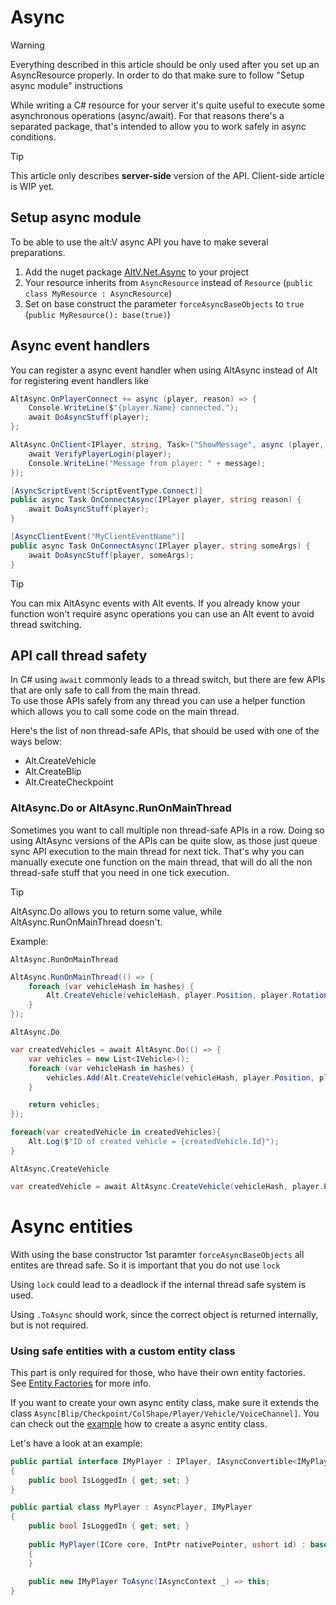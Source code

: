 # Async

> [!WARNING]
> Everything described in this article should be only used after you set up an AsyncResource properly.
> In order to do that make sure to follow "Setup async module" instructions

While writing a C# resource for your server it's quite useful to execute some asynchronous operations (async/await).
For that reasons there's a separated package, that's intended to allow you to work safely in async conditions.

> [!TIP]
> This article only describes **server-side** version of the API.
> Client-side article is WIP yet.

## Setup async module

To be able to use the alt:V async API you have to make several preparations.

1. Add the nuget package [AltV.Net.Async](https://www.nuget.org/packages/AltV.Net.Async/) to your project
2. Your resource inherits from `AsyncResource` instead of `Resource` (`public class MyResource : AsyncResource`)
3. Set on base construct the parameter `forceAsyncBaseObjects` to `true` (`public MyResource(): base(true)`)

## Async event handlers

You can register a async event handler when using AltAsync instead of Alt for registering event handlers like

```cs
AltAsync.OnPlayerConnect += async (player, reason) => {
    Console.WriteLine($"{player.Name} connected.");
    await DoAsyncStuff(player);
};

AltAsync.OnClient<IPlayer, string, Task>("ShowMessage", async (player, message) => {
    await VerifyPlayerLogin(player);
    Console.WriteLine("Message from player: " + message);
});

[AsyncScriptEvent(ScriptEventType.Connect)]
public async Task OnConnectAsync(IPlayer player, string reason) {
    await DoAsyncStuff(player);
}

[AsyncClientEvent("MyClientEventName")]
public async Task OnConnectAsync(IPlayer player, string someArgs) {
    await DoAsyncStuff(player, someArgs);
}
```

> [!TIP]
> You can mix AltAsync events with Alt events.
> If you already know your function won't require async operations you can use an Alt event to avoid thread switching.

## API call thread safety

In C# using `await` commonly leads to a thread switch, but there are few APIs that are only safe to call from the main thread.\
To use those APIs safely from any thread you can use a helper function which allows you to call some code on the main thread.

Here's the list of non thread-safe APIs, that should be used with one of the ways below:
* Alt.CreateVehicle
* Alt.CreateBlip
* Alt.CreateCheckpoint

###  AltAsync.Do or AltAsync.RunOnMainThread

Sometimes you want to call multiple non thread-safe APIs in a row.
Doing so using AltAsync versions of the APIs can be quite slow, as those just queue sync API execution to the main thread for next tick.
That's why you can manually execute one function on the main thread, that will do all the non thread-safe stuff that you need in one tick execution.

> [!TIP]
> AltAsync.Do allows you to return some value, while AltAsync.RunOnMainThread doesn't.

Example:

`AltAsync.RunOnMainThread`
```cs
AltAsync.RunOnMainThread(() => {
    foreach (var vehicleHash in hashes) {
        Alt.CreateVehicle(vehicleHash, player.Position, player.Rotation);
    }
});
```

`AltAsync.Do`
```cs
var createdVehicles = await AltAsync.Do(() => {
    var vehicles = new List<IVehicle>();
    foreach (var vehicleHash in hashes) {
        vehicles.Add(Alt.CreateVehicle(vehicleHash, player.Position, player.Rotation));
    }

    return vehicles;
});

foreach(var createdVehicle in createdVehicles){
    Alt.Log($"ID of created vehicle = {createdVehicle.Id}");
}
```

`AltAsync.CreateVehicle`
```cs
var createdVehicle = await AltAsync.CreateVehicle(vehicleHash, player.Position, player.Rotation);
```

# Async entities

With using the base constructor 1st paramter `forceAsyncBaseObjects` all entites are thread safe.
So it is important that you do not use `lock`

Using `lock` could lead to a deadlock if the internal thread safe system is used.

Using `.ToAsync` should work, since the correct object is returned internally, but is not required.

### Using safe entities with a custom entity class

This part is only required for those, who have their own entity factories.\
See [Entity Factories](entity-factories.md) for more info.

If you want to create your own async entity class, make sure it extends the class `Async[Blip/Checkpoint/ColShape/Player/Vehicle/VoiceChannel]`. You can check out the [example](https://github.com/FabianTerhorst/coreclr-module/blob/a9e2765fc49fc774ffcdbea67a1baafc489a8009/api/AltV.Net.Example/MyPlayer.cs#L15) how to create a async entity class.

Let's have a look at an example:

```cs
public partial interface IMyPlayer : IPlayer, IAsyncConvertible<IMyPlayer>
{
    public bool IsLoggedIn { get; set; }
}

public partial class MyPlayer : AsyncPlayer, IMyPlayer
{
    public bool IsLoggedIn { get; set; }
    
    public MyPlayer(ICore core, IntPtr nativePointer, ushort id) : base(core, nativePointer, id)
    {
    }
    
    public new IMyPlayer ToAsync(IAsyncContext _) => this;
}
```

